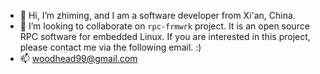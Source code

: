 - 👋 Hi, I’m zhiming, and I am a software developer from Xi'an, China.
- 💞️ I’m looking to collaborate on `rpc-frmwrk` project. It is an open source RPC software for embedded Linux. If you are interested in this project, please contact me via the following email. :)
- 📫 woodhead99@gmail.com

<!---
zhiming99/zhiming99 is a ✨ special ✨ repository because its `README.md` (this file) appears on your GitHub profile.
You can click the Preview link to take a look at your changes.
--->

